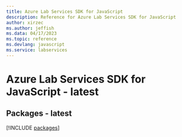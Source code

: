 ```yaml
---
title: Azure Lab Services SDK for JavaScript
description: Reference for Azure Lab Services SDK for JavaScript
author: xirzec
ms.author: jeffish
ms.data: 04/17/2023
ms.topic: reference
ms.devlang: javascript
ms.service: labservices
---
```

# Azure Lab Services SDK for JavaScript - latest
## Packages - latest
[!INCLUDE [packages](lab-services-index.md)]